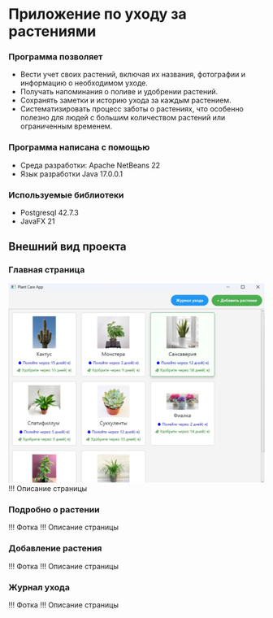 # Приложение по уходу за растениями
### Программа позволяет
- Вести учет своих растений, включая их названия, фотографии и информацию о необходимом уходе.
- Получать напоминания о поливе и удобрении растений.
- Сохранять заметки и историю ухода за каждым растением.
- Систематизировать процесс заботы о растениях, что особенно полезно для людей с большим количеством растений или ограниченным временем.

### Программа написана с помощью 
- Среда разработки: Apache NetBeans 22
- Язык разработки Java 17.0.0.1

### Используемые библиотеки
- Postgresql 42.7.3
- JavaFX 21

## Внешний вид проекта
### Главная страница
 ![Тест описания](images/photo_2025-05-20_11-33-14.jpg)
 !!! Описание страницы

### Подробно о растении
 !!! Фотка
 !!! Описание страницы

### Добавление растения
 !!! Фотка
 !!! Описание страницы

### Журнал ухода
 !!! Фотка
 !!! Описание страницы
